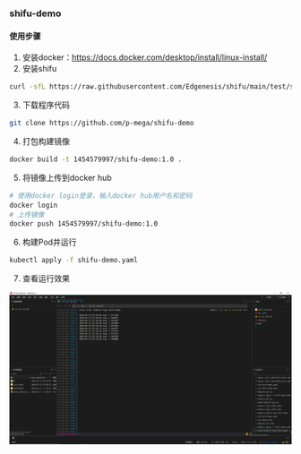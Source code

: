 ### shifu-demo

#### 使用步骤
1. 安装docker：https://docs.docker.com/desktop/install/linux-install/
2. 安装shifu
```bash
curl -sfL https://raw.githubusercontent.com/Edgenesis/shifu/main/test/scripts/shifu-demo-install.sh | sudo sh -
```
3. 下载程序代码
```bash
git clone https://github.com/p-mega/shifu-demo
```
4. 打包构建镜像
```bash
docker build -t 1454579997/shifu-demo:1.0 .
```
5. 将镜像上传到docker hub
```bash
# 使用docker login登录，输入docker hub用户名和密码
docker login
# 上传镜像
docker push 1454579997/shifu-demo:1.0
```
6. 构建Pod并运行
```bash
kubectl apply -f shifu-demo.yaml
```
7. 查看运行效果

![](./result.png)
